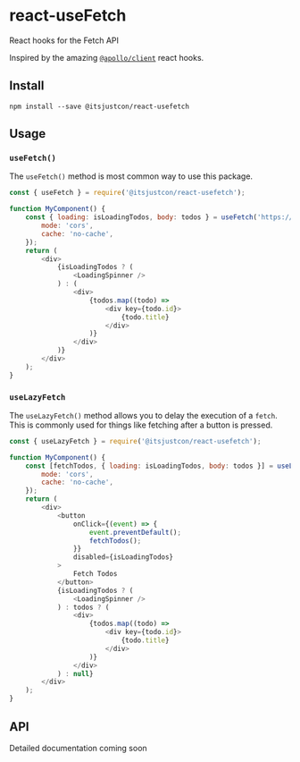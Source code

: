 # react-useFetch
React hooks for the Fetch API

Inspired by the amazing [`@apollo/client`](https://www.apollographql.com/docs/react/api/react/hooks/) react hooks.

## Install
```
npm install --save @itsjustcon/react-usefetch
```

## Usage

### `useFetch()`
The `useFetch()` method is most common way to use this package.

```javascript
const { useFetch } = require('@itsjustcon/react-usefetch');

function MyComponent() {
    const { loading: isLoadingTodos, body: todos } = useFetch('https://jsonplaceholder.typicode.com/todos', {
        mode: 'cors',
        cache: 'no-cache',
    });
    return (
        <div>
            {isLoadingTodos ? (
                <LoadingSpinner />
            ) : (
                <div>
                    {todos.map((todo) =>
                        <div key={todo.id}>
                            {todo.title}
                        </div>
                    )}
                </div>
            )}
        </div>
    );
}
```

### `useLazyFetch`
The `useLazyFetch()` method allows you to delay the execution of a `fetch`.
This is commonly used for things like fetching after a button is pressed.

```javascript
const { useLazyFetch } = require('@itsjustcon/react-usefetch');

function MyComponent() {
    const [fetchTodos, { loading: isLoadingTodos, body: todos }] = useLazyFetch('https://jsonplaceholder.typicode.com/todos', {
        mode: 'cors',
        cache: 'no-cache',
    });
    return (
        <div>
            <button
                onClick={(event) => {
                    event.preventDefault();
                    fetchTodos();
                }}
                disabled={isLoadingTodos}
            >
                Fetch Todos
            </button>
            {isLoadingTodos ? (
                <LoadingSpinner />
            ) : todos ? (
                <div>
                    {todos.map((todo) =>
                        <div key={todo.id}>
                            {todo.title}
                        </div>
                    )}
                </div>
            ) : null}
        </div>
    );
}
```

## API
Detailed documentation coming soon